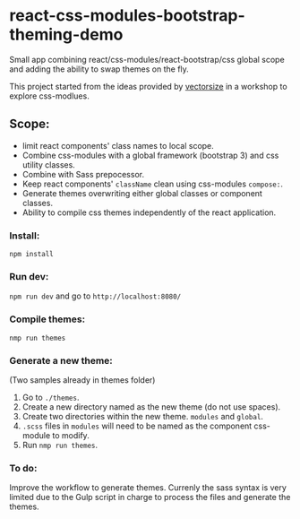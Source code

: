 # react-css-modules-bootstrap-theming-demo
Small app combining react/css-modules/react-bootstrap/css global scope and adding the ability to swap themes on the fly.

This project started from the ideas provided by [vectorsize](https://github.com/vectorsize) in a workshop to explore css-modlues.

## Scope:
* limit react components' class names to local scope.
* Combine css-modules with a global framework (bootstrap 3) and css utility classes.
* Combine with Sass prepocessor.
* Keep react components' `className` clean using css-modules `compose:`.
* Generate themes overwriting either global classes or component classes.
* Ability to compile css themes independently of the react application.

### Install:
`npm install`

### Run dev:
`npm run dev`
and go to `http://localhost:8080/`

### Compile themes:
`nmp run themes`

### Generate a new theme:
(Two samples already in themes folder)

1. Go to `./themes`.
2. Create a new directory named as the new theme (do not use spaces).
3. Create two directories within the new theme. `modules` and `global`.
4. `.scss` files in `modules` will need to be named as the component css-module to modify.
5. Run `nmp run themes`.

### To do:
Improve the workflow to generate themes. Currenly the sass syntax is very limited due to the Gulp script in charge to process the files and generate the themes.
